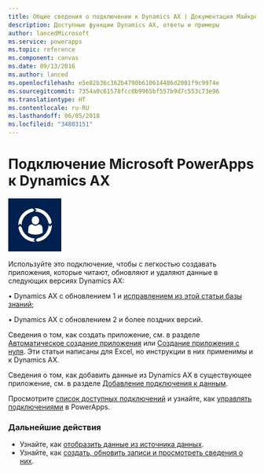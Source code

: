 ```yaml
---
title: Общие сведения о подключении к Dynamics AX | Документация Майкрософт
description: Доступные функции Dynamics AX, ответы и примеры
author: lancedMicrosoft
ms.service: powerapps
ms.topic: reference
ms.component: canvas
ms.date: 09/13/2016
ms.author: lanced
ms.openlocfilehash: e5e82b36c362b4790b610614486d2001f9c9974e
ms.sourcegitcommit: 7354a0c61578fcc0b9965bf557b9d7c553c73e96
ms.translationtype: HT
ms.contentlocale: ru-RU
ms.lasthandoff: 06/05/2018
ms.locfileid: "34803151"
---
```

# <a name="connect-from-microsoft-powerapps-to-dynamics-ax"></a>Подключение Microsoft PowerApps к Dynamics AX
![Dynamics AX Online](./media/connection-dynamicsax/dynamics-ax.png)

Используйте это подключение, чтобы с легкостью создавать приложения, которые читают, обновляют и удаляют данные в следующих версиях Dynamics AX:

•    Dynamics AX с обновлением 1 и [исправлением из этой статьи базы знаний](https://fix.lcs.dynamics.com/Issue/Resolved?kb=3175021&bugId=3762232&qc=75f75fb7cb5de685683dafada9bdc618a7674bc4e299935b567a28ac02489b5c);

•    Dynamics AX с обновлением 2 и более поздних версий.

Сведения о том, как создать приложение, см. в разделе [Автоматическое создание приложения](../get-started-create-from-data.md) или [Создание приложения с нуля](../get-started-create-from-blank.md). Эти статьи написаны для Excel, но инструкции в них применимы и к Dynamics AX.

Сведения о том, как добавить данные из Dynamics AX в существующее приложение, см. в разделе [Добавление подключения к данным](../add-data-connection.md).

Просмотрите [список доступных подключений](../connections-list.md) и узнайте, как [управлять подключениями](../add-manage-connections.md) в PowerApps.

### <a name="next-steps"></a>Дальнейшие действия
* Узнайте, как [отобразить данные из источника данных](../add-gallery.md).
* Узнайте, как [создать, обновить записи и просмотреть сведения о них](../add-form.md).

